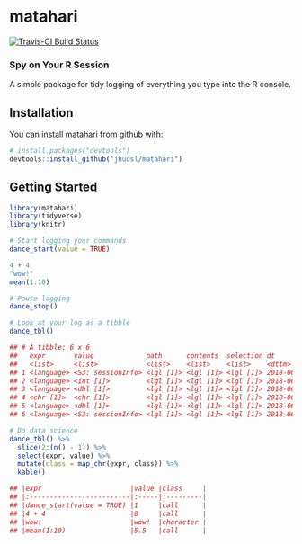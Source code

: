 # matahari

[![Travis-CI Build Status](https://travis-ci.org/jhudsl/matahari.svg?branch=master)](https://travis-ci.org/jhudsl/matahari)

### Spy on Your R Session

A simple package for tidy logging of everything you type into the R console.

## Installation

You can install matahari from github with:

```R
# install.packages("devtools")
devtools::install_github("jhudsl/matahari")
```

## Getting Started

```R
library(matahari)
library(tidyverse)
library(knitr)

# Start logging your commands
dance_start(value = TRUE)

4 + 4
"wow!"
mean(1:10)

# Pause logging
dance_stop()

# Look at your log as a tibble
dance_tbl()

## # A tibble: 6 x 6
##   expr       value             path      contents  selection dt                 
##   <list>     <list>            <list>    <list>    <list>    <dttm>             
## 1 <language> <S3: sessionInfo> <lgl [1]> <lgl [1]> <lgl [1]> 2018-06-23 15:26:06
## 2 <language> <int [1]>         <lgl [1]> <lgl [1]> <lgl [1]> 2018-06-23 15:26:06
## 3 <language> <dbl [1]>         <lgl [1]> <lgl [1]> <lgl [1]> 2018-06-23 15:26:07
## 4 <chr [1]>  <chr [1]>         <lgl [1]> <lgl [1]> <lgl [1]> 2018-06-23 15:26:08
## 5 <language> <dbl [1]>         <lgl [1]> <lgl [1]> <lgl [1]> 2018-06-23 15:26:08
## 6 <language> <S3: sessionInfo> <lgl [1]> <lgl [1]> <lgl [1]> 2018-06-23 15:26:09

# Do data science
dance_tbl() %>%
  slice(2:(n() - 1)) %>%
  select(expr, value) %>%
  mutate(class = map_chr(expr, class)) %>%
  kable()

## |expr                      |value |class     |
## |:-------------------------|:-----|:---------|
## |dance_start(value = TRUE) |1     |call      |
## |4 + 4                     |8     |call      |
## |wow!                      |wow!  |character |
## |mean(1:10)                |5.5   |call      |
```
